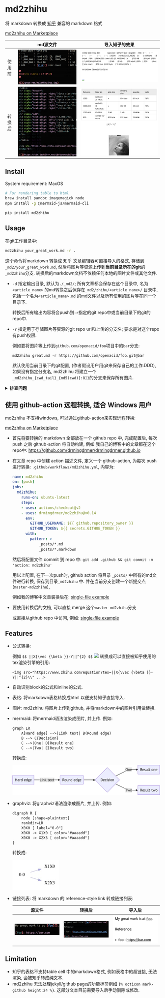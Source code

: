 # md2zhihu

将 markdown 转换成 [知乎](zhihu.com) 兼容的 markdown 格式

[md2zhihu on Marketplace](https://github.com/marketplace/actions/md2zhihu)

|       | md源文件              | 导入知乎的效果          |
|:--    | :-:                   | :-:                     |
|使用前 | ![](assets/md.png)    |  ![](assets/before.png) |
|转换后 | ![](assets/built.png) |  ![](assets/after.png)  |

## Install

System requirement: MaxOS

```sh
# For rendering table to html
brew install pandoc imagemagick node
npm install -g @mermaid-js/mermaid-cli
```

```sh
pip install md2zhihu
```

## Usage

在git工作目录中:

```sh
md2zhihu your_great_work.md -r .
```

这个命令将markdown 转换成 知乎 文章编辑器可直接导入的格式,
存储到 `_md2/your_great_work.md`,
然后将图片等资源上传到**当前目录所在的git**的`_md2zhihu`分支.
转换后的markdown文档不依赖任何本地的图片文件或其他文件.

- `-d` 指定输出目录, 默认为`./_md2/`; 所有文章都会保存在这个目录中,
    名为`<article_name>` 的md转换之后保存在`_md2/zhihu/<article_name>/` 目录中,
    包括一个名为`<article_name>.md` 的md文件以及所有使用的图片等在同一个目录下.

    转换后所有输出内容将会push到`-r`指定的git repo中或当前目录下的git的repo中.

- `-r` 指定用于存储图片等资源的git repo url和上传的分支名; 要求是对这个repo有push权限.

    例如要将图片等上传到`github.com/openacid/foo`项目中的`bar`分支:
    ```
    md2zhihu great.md -r https://github.com/openacid/foo.git@bar
    ```

    默认使用当前目录下的git配置, (作者假设用户用git来保存自己的工作:DDD),
    如果没有指定分支名, md2zhihu 将建立一个`_md2zhihu_{cwd_tail}_{md5(cwd)[:8]}`的分支来保存所有图片.

<details>
<summary><b>排查问题</b></summary>

#### 找不到命令: 如 command not found: md2zhihu

看下这几个命令是否正常:

- `pip install --verbose md2zhihu` 安装时应该会提示按照成功的字样.
- `which md2zhihu` 如果能到应该会输出它的路径, 例如我的是安装在: `/Users/drdrxp/xp/py3virtual/p38/bin/md2zhihu`
- `echo $PATH` 确认安装的路径在PATH环境变量中: `...:/Users/drdrxp/xp/py3virtual/p38/bin:...`

</details>


## 使用 github-action 远程转换, 适合 Windows 用户

md2zhihu 不支持windows, 可以通过github-action来实现远程转换:

[md2zhihu on Marketplace](https://github.com/marketplace/actions/md2zhihu)


-   首先将要转换的 markdown 全部放在一个 github repo 中, 完成配置后, 每次 push 之后 github-action 将自动构建,
    例如 我自己的博客中的文章都在这个repo中: https://github.com/drmingdrmer/drmingdrmer.github.io

-   在文章 repo 中创建 action 描述文件, 定义一个 github-action,
    为每次 push 进行转换:
    `.github/workflows/md2zhihu.yml`, 内容为:

    ```yaml
    name: md2zhihu
    on: [push]
    jobs:
      md2zhihu:
        runs-on: ubuntu-latest
        steps:
        - uses: actions/checkout@v2
        - uses: drmingdrmer/md2zhihu@v0.14
          env:
            GITHUB_USERNAME: ${{ github.repository_owner }}
            GITHUB_TOKEN: ${{ secrets.GITHUB_TOKEN }}
          with:
            pattern: >
                _posts/*.md
                _posts/*.markdown
    ```
    然后将配置文件 commit 到 repo 中:
    `git add .github && git commit -m 'action: md2zhihu'`

    用以上配置, 在下一次push时, github action 将目录 `_posts/` 中所有的md文件进行转换,
    保存到目录`_md2zhihu` 中. 并在当前分支创建一个新提交点(`master-md2zhihu`),

    例如我的博客中文章装换后在:
    [single-file example](https://github.com/drmingdrmer/drmingdrmer.github.io/blob/master/_md2zhihu/dict-cmp.md)

-   要使用转换后的文档, 可以直接 merge 这个`master-md2zhihu`分支

    或直接从github repo 中访问, 例如:
    [single-file example](https://github.com/drmingdrmer/drmingdrmer.github.io/blob/master/_md2zhihu/dict-cmp.md)


## Features

- 公式转换:

  例如 ` $$ ||X{\vec {\beta }}-Y||^{2} $$ `
  ![](https://www.zhihu.com/equation?tex=%7C%7CX%7B%5Cvec%20%7B%5Cbeta%20%7D%7D-Y%7C%7C%5E%7B2%7D)
  转换成可以直接被知乎使用的tex渲染引擎的引用:

  ```
  <img src="https://www.zhihu.com/equation?tex=||X{\vec {\beta }}-Y||^{2}\\" ...>
  ```

- 自动识别block的公式和inline的公式.

- 表格: 将markdown表格转换成html 以便支持知乎直接导入.

- 图片: md2zhihu 将图片上传到github, 并将markdown中的图片引用做替换.

- mermaid: 将mermaid语法渲染成图片, 并上传. 例如:

    ```mermaid
    graph LR
        A[Hard edge] -->|Link text| B(Round edge)
        B --> C{Decision}
        C -->|One| D[Result one]
        C -->|Two| E[Result two]
    ```

    转换成:

    ![](assets/mermaid.jpg)


- graphviz: 将graphviz语法渲染成图片, 并上传. 例如:

    ```graphviz
    digraph R {
        node [shape=plaintext]
        rankdir=LR
        X0X0 [ label="0-0"]
        X0X0 -> X1X0 [ color="#aaaadd"]
        X0X0 -> X2X3 [ color="#aaaadd"]
    }
    ```

    转换成:

    ![](assets/graphviz.jpg)


-   链接列表: 将 markdown 的 reference-style link 转成链接列表:

    | 源文件 | 转换后 | 导入后 |
    | :-: | :-: | :-: |
    | ![](assets/ref-list/src.png) | ![](assets/ref-list/dst.png) | ![](assets/ref-list/imported.png) |



## Limitation

- 知乎的表格不支持table cell 中的markdown格式, 例如表格中的超链接, 无法渲染, 会被知乎转成纯文本.
- md2zhihu 无法处理jekyll/github page的功能标签例如 `{% octicon mark-github height:24 %}`. 这部分文本目前需要导入后手动删除或修改.

